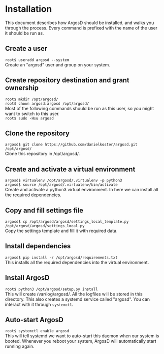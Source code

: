 # Installation
This document describes how ArgosD should be installed, and walks you through the process.
Every command is prefixed with the name of the user it should be run as.

## Create a user
`root$ useradd argosd --system`  
Create an "argosd" user and group on your system.

## Create repository destination and grant ownership
`root$ mkdir /opt/argosd/`  
`root$ chown argosd:argosd /opt/argosd/`  
Most of the following commands should be run as this user, so you might want to switch to this user.  
`root$ sudo -Hsu argosd`

## Clone the repository
`argosd$ git clone https://github.com/danielkoster/argosd.git /opt/argosd/`  
Clone this repository in /opt/argosd/.

## Create and activate a virtual environment
`argosd$ virtualenv /opt/argosd/.virtualenv -p python3`  
`argosd$ source /opt/argosd/.virtualenv/bin/activate`  
Create and activate a python3 virtual environment. In here we can install all the required dependencies.

## Copy and fill settings file
`argosd$ cp /opt/argosd/argosd/settings_local_template.py /opt/argosd/argosd/settings_local.py`  
Copy the settings template and fill it with required data.

## Install dependencies
`argosd$ pip install -r /opt/argosd/requirements.txt`  
This installs all the required dependencies into the virtual environment.

## Install ArgosD
`root$ python3 /opt/argosd/setup.py install`  
This will create /var/log/argosd/. All the logfiles will be stored in this directory.
This also creates a systemd service called "argosd". You can interact with it through `systemctl`.

## Auto-start ArgosD
`root$ systemctl enable argosd`  
This will tell systemd we want to auto-start this daemon when our system is booted.
Whenever you reboot your system, ArgosD will automatically start running again.
